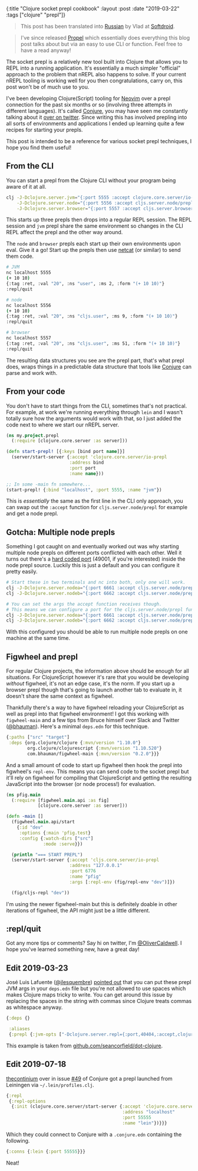 {:title  "Clojure socket prepl cookbook"
 :layout :post
 :date   "2019-03-22"
 :tags   ["clojure" "prepl"]}

> This post has been translated into [Russian][russian] by Vlad at [Softdroid][softdroid].

> I've since released [Propel][] which essentially does everything this blog post talks about but via an easy to use CLI or function. Feel free to have a read anyway!

The socket prepl is a relatively new tool built into Clojure that allows you to REPL into a running application. It's essentially a much simpler "official" approach to the problem that nREPL also happens to solve. If your current nREPL tooling is working well for you then congratulations, carry on, this post won't be of much use to you.

I've been developing Clojure(Script) tooling for [Neovim][] over a prepl connection for the past six months or so (involving three attempts in different languages). It's called [Conjure][], you may have seen me constantly talking about it [over on twitter][twitter]. Since writing this has involved prepling into all sorts of environments and applications I ended up learning quite a few recipes for starting your prepls.

This post is intended to be a reference for various socket prepl techniques, I hope you find them useful!

## From the CLI

You can start a prepl from the Clojure CLI without your program being aware of it at all.

```bash
clj -J-Dclojure.server.jvm="{:port 5555 :accept clojure.core.server/io-prepl}" \
    -J-Dclojure.server.node="{:port 5556 :accept cljs.server.node/prepl}" \
    -J-Dclojure.server.browser="{:port 5557 :accept cljs.server.browser/prepl}"
```

This starts up three prepls then drops into a regular REPL session. The REPL session and `jvm` prepl share the same environment so changes in the CLI REPL affect the prepl and the other way around.

The `node` and `browser` prepls each start up their own environments upon eval. Give it a go! Start up the prepls then use [netcat][] (or similar) to send them code.

```bash
# JVM
nc localhost 5555
(+ 10 10)
{:tag :ret, :val "20", :ns "user", :ms 2, :form "(+ 10 10)"}
:repl/quit

# node
nc localhost 5556
(+ 10 10)
{:tag :ret, :val "20", :ns "cljs.user", :ms 9, :form "(+ 10 10)"}
:repl/quit

# browser
nc localhost 5557
{:tag :ret, :val "20", :ns "cljs.user", :ms 51, :form "(+ 10 10)"}
:repl/quit
```

The resulting data structures you see are the prepl part, that's what prepl does, wraps things in a predictable data structure that tools like [Conjure][] can parse and work with.

## From your code

You don't have to start things from the CLI, sometimes that's not practical. For example, at work we're running everything through `lein` and I wasn't totally sure how the arguments would work with that, so I just added the code next to where we start our nREPL server.

```clojure
(ns my.project.prepl
  (:require [clojure.core.server :as server]))

(defn start-prepl! [{:keys [bind port name]}]
  (server/start-server {:accept 'clojure.core.server/io-prepl
                        :address bind
                        :port port
                        :name name}))

;; In some -main fn somewhere...
(start-prepl! {:bind "localhost", :port 5555, :name "jvm"})
```

This is _essentially_ the same as the first line in the CLI only approach, you can swap out the `:accept` function for `cljs.server.node/prepl` for example and get a node prepl.

## Gotcha: Multiple node prepls

Something I got caught on and eventually worked out was why starting multiple node prepls on different ports conflicted with each other. Well it turns out there's a [hard coded port][hardcoded] (49001, if you're interested) inside the node prepl source. Luckily this is just a default and you can configure it pretty easily.

```bash
# Start these in two terminals and nc into both, only one will work.
clj -J-Dclojure.server.nodea="{:port 6661 :accept cljs.server.node/prepl}"
clj -J-Dclojure.server.nodeb="{:port 6662 :accept cljs.server.node/prepl}"

# You can set the args the accept function receives though.
# This means we can configure a port for the cljs.server.node/prepl function.
clj -J-Dclojure.server.nodea="{:port 6661 :accept cljs.server.node/prepl}"
clj -J-Dclojure.server.nodeb="{:port 6662 :accept cljs.server.node/prepl, :args [{:env-opts {:port 48000}}]}"
```

With this configured you should be able to run multiple node prepls on one machine at the same time.

## Figwheel and prepl

For regular Clojure projects, the information above should be enough for all situations. For ClojureScript however it's rare that you would be developing _without_ figwheel, it's not an edge case, it's the norm. If you start up a browser prepl though that's going to launch another tab to evaluate in, it doesn't share the same context as figwheel.

Thankfully there's a way to have figwheel reloading your ClojureScript as well as prepl into that figwheel environment! I got this working with `figwheel-main` and a few tips from Bruce himself over Slack and Twitter ([@bhauman][bhauman]). Here's a minimal `deps.edn` for this technique.

```clojure
{:paths ["src" "target"]
 :deps {org.clojure/clojure {:mvn/version "1.10.0"}
        org.clojure/clojurescript {:mvn/version "1.10.520"}
        com.bhauman/figwheel-main {:mvn/version "0.2.0"}}}
```

And a small amount of code to start up figwheel then hook the prepl into figwheel's `repl-env`. This means you can send code to the socket prepl but it'll rely on figwheel for compiling that ClojureScript and getting the resulting JavaScript into the browser (or node process!) for evaluation.

```clojure
(ns pfig.main
  (:require [figwheel.main.api :as fig]
            [clojure.core.server :as server]))

(defn -main []
  (figwheel.main.api/start
    {:id "dev"
     :options {:main 'pfig.test}
     :config {:watch-dirs ["src"]
              :mode :serve}})

  (println "=== START PREPL")
  (server/start-server {:accept 'cljs.core.server/io-prepl
                        :address "127.0.0.1"
                        :port 6776
                        :name "pfig"
                        :args [:repl-env (fig/repl-env "dev")]})

  (fig/cljs-repl "dev"))
```

I'm using the newer figwheel-main but this is definitely doable in other iterations of figwheel, the API might just be a little different.

## :repl/quit

Got any more tips or comments? Say hi on twitter, I'm [@OliverCaldwell][twitter]. I hope you've learned something new, have a great day!

## Edit 2019-03-23

José Luis Lafuente ([@jlesquembre][jlesquembre]) [pointed out][comma-tweet] that you can put these prepl JVM args in your `deps.edn` file but you're not allowed to use spaces which makes Clojure maps tricky to write. You can get around this issue by replacing the spaces in the string with commas since Clojure treats commas as whitespace anyway.

```clojure
{:deps {}

 :aliases
 {:prepl {:jvm-opts ["-Dclojure.server.repl={:port,40404,:accept,clojure.core.server/io-prepl}"]}}}
```

This example is taken from [github.com/seancorfield/dot-clojure][dot-clojure].

## Edit 2019-07-18

[thecontinium][] over in issue [#49][conjure-issue-49] of Conjure got a prepl launched from Leiningen via `~/.lein/profiles.clj`.

```clojure
{:repl
 {:repl-options
  {:init (clojure.core.server/start-server {:accept 'clojure.core.server/io-prepl
                                            :address "localhost"
                                            :port 55555
                                            :name "lein"})}}}
```

Which they could connect to Conjure with a `.conjure.edn` containing the following.

```clojure
{:conns {:lein {:port 55555}}}
```

Neat!

[Conjure]: https://github.com/Olical/conjure
[twitter]: https://twitter.com/OliverCaldwell
[Neovim]: https://neovim.io/
[netcat]: https://en.wikipedia.org/wiki/Netcat
[hardcoded]: https://github.com/clojure/clojurescript/blob/230e46aee2c9b76e426e85865ab8930c4c26e14f/src/main/clojure/cljs/server/node.clj#L27
[bhauman]: https://twitter.com/bhauman
[jlesquembre]: https://twitter.com/jlesquembre
[comma-tweet]: https://twitter.com/jlesquembre/status/1109461402069225472
[dot-clojure]: https://github.com/seancorfield/dot-clojure/blob/c4a98f4a62b3caba92b1cd05b897eadad80e4a07/deps.edn#L55-L56
[russian]: http://softdroid.net/povarennaya-kniga-clojure-socket-prepl
[softdroid]: http://softdroid.net/
[thecontinium]: https://github.com/thecontinium
[conjure-issue-49]: https://github.com/Olical/conjure/issues/49
[Propel]: https://github.com/Olical/propel
